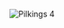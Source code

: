 


![Pilkings 4](https://user-images.githubusercontent.com/65332951/204114083-6e63de99-24b1-4f3f-ab25-3036786d6ee2.png)


